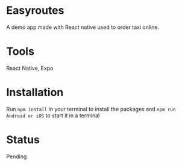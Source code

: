 # Easyroutes
A demo app made with React native used to order taxi online.
# Tools
React Native, Expo
# Installation
Run ``` npm install ``` in your terminal to install the packages and ``` npm run Android or iOS ``` to start it in a terminal
# Status
Pending 

